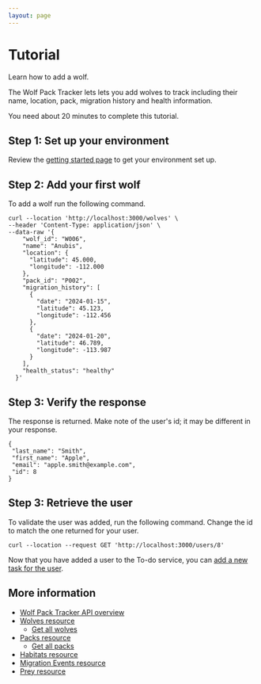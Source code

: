 ```yaml
---
layout: page
---
```


# Tutorial


Learn how to add a wolf. 

The Wolf Pack Tracker lets lets you add wolves to track including their name, location, pack, migration history and health information. 

You need about 20  minutes to complete this tutorial.

## Step 1: Set up your environment

Review the  [getting started page](../getting-started.md) to get your environment set up.

## Step 2: Add your first wolf

To add a wolf run the following command.

```
curl --location 'http://localhost:3000/wolves' \
--header 'Content-Type: application/json' \
--data-raw '{
    "wolf_id": "W006",
    "name": "Anubis",
    "location": {
      "latitude": 45.000,
      "longitude": -112.000
    },
    "pack_id": "P002",
    "migration_history": [
      {
        "date": "2024-01-15",
        "latitude": 45.123,
        "longitude": -112.456
      },
      {
        "date": "2024-01-20",
        "latitude": 46.789,
        "longitude": -113.987
      }
    ],
    "health_status": "healthy"
  }'
```

## Step 3: Verify the response

The response is returned.  Make note of the user's id; it may be different in your response.

```
{
 "last_name": "Smith",
 "first_name": "Apple",
 "email": "apple.smith@example.com",
 "id": 8
}
```

## Step 3: Retrieve the user
To validate the user was added, run the following command. Change the id to match the one returned for your user.

```
curl --location --request GET 'http://localhost:3000/users/8'
```

Now that you have added a user to the To-do service, you can [add a new task for the user](../tutorials/add-a-new-task.md).


## More information

* [Wolf Pack Tracker API overview](index.md)
* [Wolves resource](api/wolves.md)
    * [Get all wolves](api/wolves-get-all.md)
* [Packs resource](api/packs.md)
    * [Get all packs](api/packs-get-all.md)
* [Habitats resource](api/habitats.md)
* [Migration Events resource](api/migration-events.md)
* [Prey resource](api/prey.md)
